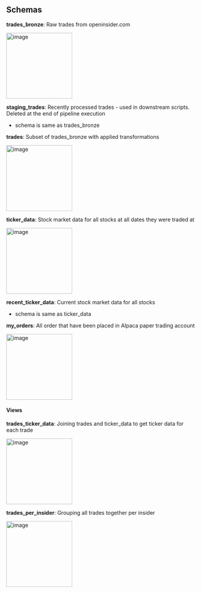 ## Schemas
**trades_bronze**: Raw trades from openinsider.com

<img width="175" alt="image" src="https://github.com/nruffini32/openinsider/assets/71286321/80a36d94-5790-4cfb-aac7-ee91f47527b7">


**staging_trades**: Recently processed trades - used in downstream scripts. Deleted at the end of pipeline execution
- schema is same as trades_bronze

**trades**: Subset of trades_bronze with applied transformations

<img width="175" alt="image" src="https://github.com/nruffini32/openinsider/assets/71286321/8dce0631-0fa5-4d76-b6cf-f1d94d9e811e">


**ticker_data**: Stock market data for all stocks at all dates they were traded at

<img width="175" alt="image" src="https://github.com/nruffini32/openinsider/assets/71286321/0f2bb822-d005-4bf4-b802-ece8dfc7c66b">


**recent_ticker_data**: Current stock market data for all stocks
- schema is same as ticker_data

**my_orders**: All order that have been placed in Alpaca paper trading account

<img width="175" alt="image" src="https://github.com/nruffini32/openinsider/assets/71286321/c0078600-6eae-4aac-83a7-d95560055c64">

#### Views
**trades_ticker_data**: Joining trades and ticker_data to get ticker data for each trade

<img width="175" alt="image" src="https://github.com/nruffini32/openinsider/assets/71286321/d86ccb4c-d764-4278-8647-3374651790be">


**trades_per_insider**: Grouping all trades together per insider

<img width="175" alt="image" src="https://github.com/nruffini32/openinsider/assets/71286321/e8544d62-5064-4780-bfd8-a201b3396163">
